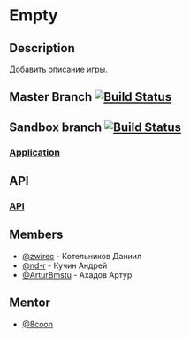 # Empty

## Description
Добавить описание игры.


## Master Branch [![Build Status](https://travis-ci.org/frontend-park-mail-ru/2017_2_42.svg?branch=master)](https://travis-ci.org/frontend-park-mail-ru/2017_2_42)
## Sandbox branch [![Build Status](https://travis-ci.org/frontend-park-mail-ru/2017_2_42.svg?branch=sandbox)](https://travis-ci.org/frontend-park-mail-ru/2017_2_42)


### [Application](https://physicsio.tech)


## API
### [API](https://swaggerhub.com/apis/zwirec/best-js_game/1.0.0)


## Members
* [@zwirec](https://github.com/zwirec) - Котельников Даниил
* [@nd-r](https://github.com/nd-r) - Кучин Андрей
* [@ArturBmstu](https://github.com/ArturBmstu) - Ахадов Артур

## Mentor

* [@8coon](https://github.com/8coon)